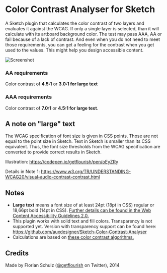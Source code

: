 # Color Contrast Analyser for Sketch

A Sketch plugin that calculates the color contrast of two layers and evaluates it against the WCAG. If only a single layer is selected, than it will calculate with its artboard background color. The test may pass AAA, AA or fail because of a lack of contrast. And even when you do not need to meet those requirements, you can get a feeling for the contrast when you get used to the values. This might help you design accessible content.

![Screenshot](https://github.com/getflourish/Sketch-Color-Contrast-Analyser/raw/master/Sketch-Color-Contrast.png)

### AA requirements
Color contrast of **4.5:1** or **3.0:1 for large text**

### AAA requirements
Color contrast of **7.0:1** or **4.5:1 for large text**.

## A note on "large" text
The WCAG specification of font size is given in CSS points. Those are not equal to the point size in Sketch. Text in Sketch is smaller than its CSS equivalent. Thus, the font size thresholds from the WCAG specification are converted to provide correct results in Sketch. 

Illustration:
https://codepen.io/getflourish/pen/oEyZRy

Details in Note 1: 
https://www.w3.org/TR/UNDERSTANDING-WCAG20/visual-audio-contrast-contrast.html

## Notes
- **Large text** means a font size of at least 24pt (18pt in CSS) regular or 18,66pt bold (14pt in CSS).  [Further details can be found in the Web Content Accessibility Guidelines 2.0.](http://www.w3.org/WAI/WCAG20/quickref/#qr-visual-audio-contrast-contrast)
- This plugin works with solid text and fill colors. Transparency is not supported yet. Version with transparency support can be found here: https://github.com/auxdesigner/Sketch-Color-Contrast-Analyser
- Calculations are based on [these color contrast algorithms.](http://gmazzocato.altervista.org/colorwheel/algo.php)

## Credits
Made by Florian Schulz ([@getflourish](https://twitter.com/getflourish) on Twitter), 2014
